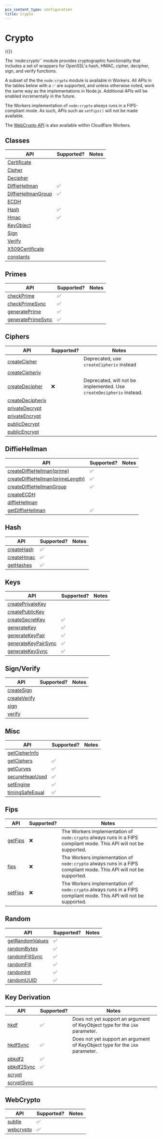 ```yaml
---
pcx_content_type: configuration
title: Crypto
---
```


# Crypto

{{<render file="_nodejs-compat-howto.md">}}

The `node:crypto`` module provides cryptographic functionality that includes a set of wrappers for OpenSSL's hash, HMAC, cipher, decipher, sign, and verify functions.

A subset of the the `node:crypto` module is available in Workers. All APIs in the tables below with a ✅ are supported, and unless otherwise noted, work the same way as the implementations in Node.js. Additional APIs will be enabled incrementally in the future.

The Workers implementation of `node:crypto` always runs in a FIPS-compliant mode. As such, APIs such as `setFips()` will not be made available.

The [WebCrypto API](/workers/runtime-apis/web-crypto/) is also available within Cloudflare Workers.

## Classes

| API | Supported? | Notes |
|-----|------------|-------|
| [Certificate](https://nodejs.org/api/crypto.html#class-certificate) |  | |
| [Cipher](https://nodejs.org/api/crypto.html#class-cipher) |  | |
| [Decipher](https://nodejs.org/api/crypto.html#class-decipher) |  | |
| [DiffieHellman](https://nodejs.org/api/crypto.html#class-diffiehellman) | ✅ | |
| [DiffieHellmanGroup](https://nodejs.org/api/crypto.html#class-diffiehellmangroup) | ✅ | |
| [ECDH](https://nodejs.org/api/crypto.html#class-ecdh) |  | |
| [Hash](https://nodejs.org/api/crypto.html#class-hash) | ✅ | |
| [Hmac](https://nodejs.org/api/crypto.html#class-hmac) | ✅ | |
| [KeyObject](https://nodejs.org/api/crypto.html#class-keyobject) |  | |
| [Sign](https://nodejs.org/api/crypto.html#class-sign) |  | |
| [Verify](https://nodejs.org/api/crypto.html#class-verify) |  | |
| [X509Certificate](https://nodejs.org/api/crypto.html#class-x509certificate) |  | |
| [constants](https://nodejs.org/api/crypto.html#cryptoconstants) |  | |

## Primes

| API | Supported? | Notes |
|-----|------------|-------|
| [checkPrime](https://nodejs.org/api/crypto.html#cryptocheckprimecandidate-options-callback) | ✅ | |
| [checkPrimeSync](https://nodejs.org/api/crypto.html#cryptocheckprimesynccandidate-options) | ✅ | |
| [generatePrime](https://nodejs.org/api/crypto.html#cryptogenerateprimesize-options-callback) | ✅ | |
| [generatePrimeSync](https://nodejs.org/api/crypto.html#cryptogenerateprimesyncsize-options) | ✅ | |


## Ciphers

| API | Supported? | Notes |
|-----|------------|-------|
| [createCipher](https://nodejs.org/api/crypto.html#cryptocreatecipheralgorithm-password-options) |  | Deprecated, use `createCipheriv` instead |
| [createCipheriv](https://nodejs.org/api/crypto.html#cryptocreatecipherivalgorithm-key-iv-options) |  | |
| [createDecipher](https://nodejs.org/api/crypto.html#cryptocreatedecipheralgorithm-password-options) |  ❌  | Deprecated, will not be implemented. Use `createDecipheriv` instead. |
| [createDecipheriv](https://nodejs.org/api/crypto.html#cryptocreatedecipherivalgorithm-key-iv-options) |  | |
| [privateDecrypt](https://nodejs.org/api/crypto.html#cryptoprivatedecryptprivatekey-buffer) |  | |
| [privateEncrypt](https://nodejs.org/api/crypto.html#cryptoprivateencryptprivatekey-buffer) |  | |
| [publicDecrypt](https://nodejs.org/api/crypto.html#cryptopublicdecryptkey-buffer) |  | |
| [publicEncrypt](https://nodejs.org/api/crypto.html#cryptopublicencryptkey-buffer) |  | |

## DiffieHellman

| API | Supported? | Notes |
|-----|------------|-------|
| [createDiffieHellman(prime)](https://nodejs.org/api/crypto.html#cryptocreatediffiehellmanprime-primeencoding-generator-generatorencoding) | ✅ | |
| [createDiffieHellman(primeLength)](https://nodejs.org/api/crypto.html#cryptocreatediffiehellmanprimelength-generator) | ✅ | |
| [createDiffieHellmanGroup](https://nodejs.org/api/crypto.html#cryptocreatediffiehellmangroupname) | ✅ | |
| [createECDH](https://nodejs.org/api/crypto.html#cryptocreateecdhcurvename) |  | |
| [diffieHellman](https://nodejs.org/api/crypto.html#cryptodiffiehellmanoptions) |  | |
| [getDiffieHellman](https://nodejs.org/api/crypto.html#cryptogetdiffiehellmangroupname) | ✅ | |

## Hash

| API | Supported? | Notes |
|-----|------------|-------|
| [createHash](https://nodejs.org/api/crypto.html#cryptocreatehashalgorithm-options) | ✅ | |
| [createHmac](https://nodejs.org/api/crypto.html#cryptocreatehmacalgorithm-key-options) | ✅ | |
| [getHashes](https://nodejs.org/api/crypto.html#cryptogethashes) | ✅ | |

## Keys

| API | Supported? | Notes |
|-----|------------|-------|
| [createPrivateKey](https://nodejs.org/api/crypto.html#cryptocreateprivatekeykey) |  | |
| [createPublicKey](https://nodejs.org/api/crypto.html#cryptocreatepublickeykey) |  | |
| [createSecretKey](https://nodejs.org/api/crypto.html#cryptocreatesecretkeykey-encoding) | ✅ | |
| [generateKey](https://nodejs.org/api/crypto.html#cryptogeneratekeytype-options-callback) | ✅ | |
| [generateKeyPair](https://nodejs.org/api/crypto.html#cryptogeneratekeypairtype-options-callback) | ✅ | |
| [generateKeyPairSync](https://nodejs.org/api/crypto.html#cryptogeneratekeypairsynctype-options) | ✅ | |
| [generateKeySync](https://nodejs.org/api/crypto.html#cryptogeneratekeysynctype-options) | ✅ | |

## Sign/Verify

| API | Supported? | Notes |
|-----|------------|-------|
| [createSign](https://nodejs.org/api/crypto.html#cryptocreatesignalgorithm-options) |  | |
| [createVerify](https://nodejs.org/api/crypto.html#cryptocreateverifyalgorithm-options) |  | |
| [sign](https://nodejs.org/api/crypto.html#cryptosignalgorithm-data-key-callback) |  | |
| [verify](https://nodejs.org/api/crypto.html#cryptoverifyalgorithm-data-key-signature-callback) |  | |

## Misc

| API | Supported? | Notes |
|-----|------------|-------|
| [getCipherInfo](https://nodejs.org/api/crypto.html#cryptogetcipherinfonameornid-options) |  | |
| [getCiphers](https://nodejs.org/api/crypto.html#cryptogetciphers) | ✅ | |
| [getCurves](https://nodejs.org/api/crypto.html#cryptogetcurves) | ✅ | |
| [secureHeapUsed](https://nodejs.org/api/crypto.html#cryptosecureheapused) | ✅ | |
| [setEngine](https://nodejs.org/api/crypto.html#cryptosetengineengine-flags) | ✅ | |
| [timingSafeEqual](https://nodejs.org/api/crypto.html#cryptotimingsafeequala-b) | ✅ | |

## Fips

| API | Supported? | Notes |
|-----|------------|-------|
| [getFips](https://nodejs.org/api/crypto.html#cryptogetfips) | ❌ |  The Workers implementation of `node:crypto` always runs in a FIPS compliant mode. This API will not be supported.  |
| [fips](https://nodejs.org/api/crypto.html#cryptofips) | ❌ |  The Workers implementation of `node:crypto` always runs in a FIPS compliant mode. This API will not be supported.  |
| [setFips](https://nodejs.org/api/crypto.html#cryptosetfipsbool) | ❌ |  The Workers implementation of `node:crypto` always runs in a FIPS compliant mode. This API will not be supported.  |

## Random

| API | Supported? | Notes |
|-----|------------|-------|
| [getRandomValues](https://nodejs.org/api/crypto.html#cryptogetrandomvaluestypedarray) | ✅ | |
| [randomBytes](https://nodejs.org/api/crypto.html#cryptorandombytessize-callback) | ✅ | |
| [randomFillSync](https://nodejs.org/api/crypto.html#cryptorandomfillsyncbuffer-offset-size) | ✅ | |
| [randomFill](https://nodejs.org/api/crypto.html#cryptorandomfillbuffer-offset-size-callback) | ✅ | |
| [randomInt](https://nodejs.org/api/crypto.html#cryptorandomintmin-max-callback) | ✅ | |
| [randomUUID](https://nodejs.org/api/crypto.html#cryptorandomuuidoptions) | ✅ | |

## Key Derivation

| API | Supported? | Notes |
|-----|------------|-------|
| [hkdf](https://nodejs.org/api/crypto.html#cryptohkdfdigest-ikm-salt-info-keylen-callback) | ✅ | Does not yet support an argument of KeyObject type for the `ikm` parameter. |
| [hkdfSync](https://nodejs.org/api/crypto.html#cryptohkdfsyncdigest-ikm-salt-info-keylen) | ✅ | Does not yet support an argument of KeyObject type for the `ikm` parameter. |
| [pbkdf2](https://nodejs.org/api/crypto.html#cryptopbkdf2password-salt-iterations-keylen-digest-callback) | ✅ | |
| [pbkdf2Sync](https://nodejs.org/api/crypto.html#cryptopbkdf2password-salt-iterations-keylen-digest-callback) | ✅ | |
| [scrypt](https://nodejs.org/api/crypto.html#cryptoscryptpassword-salt-keylen-options-callback) |  | |
| [scryptSync](https://nodejs.org/api/crypto.html#cryptoscryptsyncpassword-salt-keylen-options) |  | |

## WebCrypto

| API | Supported? | Notes |
|-----|------------|-------|
| [subtle](https://nodejs.org/api/crypto.html#cryptosubtle) | ✅ | |
| [webcrypto](https://nodejs.org/api/crypto.html#) | ✅ | |